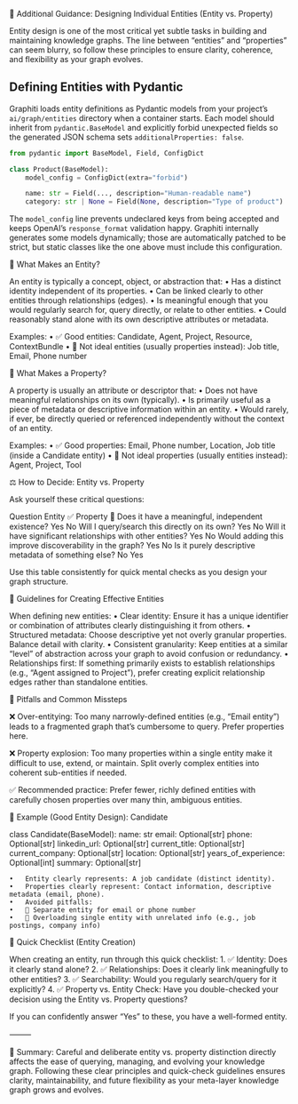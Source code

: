 🎯 Additional Guidance: Designing Individual Entities (Entity vs. Property)

Entity design is one of the most critical yet subtle tasks in building and maintaining knowledge graphs. The line between “entities” and “properties” can seem blurry, so follow these principles to ensure clarity, coherence, and flexibility as your graph evolves.

## Defining Entities with Pydantic

Graphiti loads entity definitions as Pydantic models from your project’s
`ai/graph/entities` directory when a container starts. Each model should
inherit from `pydantic.BaseModel` and explicitly forbid unexpected fields so
the generated JSON schema sets `additionalProperties: false`.

```python
from pydantic import BaseModel, Field, ConfigDict

class Product(BaseModel):
    model_config = ConfigDict(extra="forbid")

    name: str = Field(..., description="Human‑readable name")
    category: str | None = Field(None, description="Type of product")
```

The `model_config` line prevents undeclared keys from being accepted and keeps
OpenAI’s `response_format` validation happy. Graphiti internally generates some
models dynamically; those are automatically patched to be strict, but static
classes like the one above must include this configuration.

🧩 What Makes an Entity?

An entity is typically a concept, object, or abstraction that:
	•	Has a distinct identity independent of its properties.
	•	Can be linked clearly to other entities through relationships (edges).
	•	Is meaningful enough that you would regularly search for, query directly, or relate to other entities.
	•	Could reasonably stand alone with its own descriptive attributes or metadata.

Examples:
	•	✅ Good entities: Candidate, Agent, Project, Resource, ContextBundle
	•	🚫 Not ideal entities (usually properties instead): Job title, Email, Phone number

🔖 What Makes a Property?

A property is usually an attribute or descriptor that:
	•	Does not have meaningful relationships on its own (typically).
	•	Is primarily useful as a piece of metadata or descriptive information within an entity.
	•	Would rarely, if ever, be directly queried or referenced independently without the context of an entity.

Examples:
	•	✅ Good properties: Email, Phone number, Location, Job title (inside a Candidate entity)
	•	🚫 Not ideal properties (usually entities instead): Agent, Project, Tool

⚖️ How to Decide: Entity vs. Property

Ask yourself these critical questions:

Question	Entity ✅	Property 🔖
Does it have a meaningful, independent existence?	Yes	No
Will I query/search this directly on its own?	Yes	No
Will it have significant relationships with other entities?	Yes	No
Would adding this improve discoverability in the graph?	Yes	No
Is it purely descriptive metadata of something else?	No	Yes

Use this table consistently for quick mental checks as you design your graph structure.

🌳 Guidelines for Creating Effective Entities

When defining new entities:
	•	Clear identity: Ensure it has a unique identifier or combination of attributes clearly distinguishing it from others.
	•	Structured metadata: Choose descriptive yet not overly granular properties. Balance detail with clarity.
	•	Consistent granularity: Keep entities at a similar “level” of abstraction across your graph to avoid confusion or redundancy.
	•	Relationships first: If something primarily exists to establish relationships (e.g., “Agent assigned to Project”), prefer creating explicit relationship edges rather than standalone entities.

📐 Pitfalls and Common Missteps

❌ Over-entitying:
Too many narrowly-defined entities (e.g., “Email entity”) leads to a fragmented graph that’s cumbersome to query. Prefer properties here.

❌ Property explosion:
Too many properties within a single entity make it difficult to use, extend, or maintain. Split overly complex entities into coherent sub-entities if needed.

✅ Recommended practice:
Prefer fewer, richly defined entities with carefully chosen properties over many thin, ambiguous entities.

🎨 Example (Good Entity Design): Candidate

class Candidate(BaseModel):
    name: str
    email: Optional[str]
    phone: Optional[str]
    linkedin_url: Optional[str]
    current_title: Optional[str]
    current_company: Optional[str]
    location: Optional[str]
    years_of_experience: Optional[int]
    summary: Optional[str]

	•	Entity clearly represents: A job candidate (distinct identity).
	•	Properties clearly represent: Contact information, descriptive metadata (email, phone).
	•	Avoided pitfalls:
	•	🚫 Separate entity for email or phone number
	•	🚫 Overloading single entity with unrelated info (e.g., job postings, company info)

🚦 Quick Checklist (Entity Creation)

When creating an entity, run through this quick checklist:
	1.	✅ Identity: Does it clearly stand alone?
	2.	✅ Relationships: Does it clearly link meaningfully to other entities?
	3.	✅ Searchability: Would you regularly search/query for it explicitly?
	4.	✅ Property vs. Entity Check: Have you double-checked your decision using the Entity vs. Property questions?

If you can confidently answer “Yes” to these, you have a well-formed entity.

⸻

🎯 Summary:
Careful and deliberate entity vs. property distinction directly affects the ease of querying, managing, and evolving your knowledge graph. Following these clear principles and quick-check guidelines ensures clarity, maintainability, and future flexibility as your meta-layer knowledge graph grows and evolves.